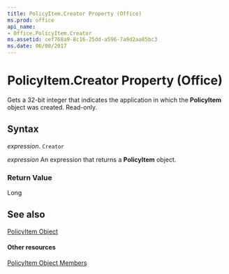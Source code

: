 ```yaml
---
title: PolicyItem.Creator Property (Office)
ms.prod: office
api_name:
- Office.PolicyItem.Creator
ms.assetid: cef768a9-8c16-25dd-a596-7a9d2aa85bc3
ms.date: 06/08/2017
---
```



# PolicyItem.Creator Property (Office)

Gets a 32-bit integer that indicates the application in which the  **PolicyItem** object was created. Read-only.


## Syntax

 _expression_. `Creator`

 _expression_ An expression that returns a **PolicyItem** object.


### Return Value

Long


## See also


[PolicyItem Object](policyitem-object-office.md)
#### Other resources


[PolicyItem Object Members](policyitem-members-office.md)


